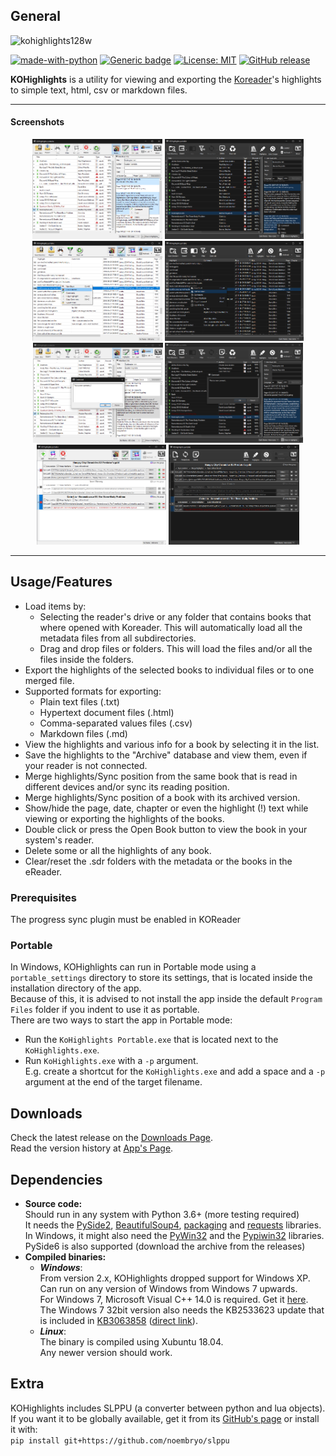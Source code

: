## General
![kohighlights128w](https://user-images.githubusercontent.com/24675403/234561476-97283ff8-5437-49cd-b4c5-3929886cf182.png)

[![made-with-python][Python]](https://www.python.org/)
[![Generic badge][OS]][ReleaseLink]
[![License: MIT][MIT]](LICENSE)
[![GitHub release][Release]][ReleaseLink]
<!-- [![Github all releases][TotalDown]][ReleaseLink] -->
<!-- [![Github Releases (by Release)][VersionDown]][ReleaseLink] -->


**KOHighlights** is a utility for viewing and exporting the
[Koreader](https://github.com/koreader/koreader)'s highlights to simple text, html, csv or markdown files.  

___
#### Screenshots
<p align="center">
  <a href="https://raw.githubusercontent.com/noembryo/KoHighlights/master/screens/screen%20l1.png">
    <img src="https://raw.githubusercontent.com/noembryo/KoHighlights/master/screens/screen%20l1.png" height="160"></a>
  <a href="https://raw.githubusercontent.com/noembryo/KoHighlights/master/screens/screen%20d1.png">
    <img src="https://raw.githubusercontent.com/noembryo/KoHighlights/master/screens/screen%20d1.png" height="160"></a>
  <a href="https://raw.githubusercontent.com/noembryo/KoHighlights/master/screens/screen%20l2.png">
    <img src="https://raw.githubusercontent.com/noembryo/KoHighlights/master/screens/screen%20l2.png" height="160"></a>
  <a href="https://raw.githubusercontent.com/noembryo/KoHighlights/master/screens/screen%20d2.png">
    <img src="https://raw.githubusercontent.com/noembryo/KoHighlights/master/screens/screen%20d2.png" height="160"></a>
<!-- </p>

<p align="center"> -->
  <a href="https://raw.githubusercontent.com/noembryo/KoHighlights/master/screens/screen%20l3.png">
    <img src="https://raw.githubusercontent.com/noembryo/KoHighlights/master/screens/screen%20l3.png" height="160"></a>
  <a href="https://raw.githubusercontent.com/noembryo/KoHighlights/master/screens/screen%20d3.png">
    <img src="https://raw.githubusercontent.com/noembryo/KoHighlights/master/screens/screen%20d3.png" height="160"></a>
  <a href="https://raw.githubusercontent.com/noembryo/KoHighlights/master/screens/screen%20l4.png">
    <img src="https://raw.githubusercontent.com/noembryo/KoHighlights/master/screens/screen%20l4.png" height="160"></a>
  <a href="https://raw.githubusercontent.com/noembryo/KoHighlights/master/screens/screen%20d4.png">
    <img src="https://raw.githubusercontent.com/noembryo/KoHighlights/master/screens/screen%20d4.png" height="160"></a>
</p>
<!-- ![HighLights ScreenShot](screen1.png) -->
<!-- ![HighLights ScreenShot](screen2.png) -->
<!-- ![HighLights ScreenShot](screen3.png) -->

___

## Usage/Features
* Load items by:
    * Selecting the reader's drive or any folder that contains books that where opened with Koreader. This will automatically load all the metadata files from all subdirectories.
    * Drag and drop files or folders. This will load the files and/or all the files inside the folders.  
* Export the highlights of the selected books to individual files or to one merged file.
* Supported formats for exporting:
    * Plain text files (.txt)
    * Hypertext document files (.html)
    * Comma-separated values files (.csv)
    * Markdown files (.md)
* View the highlights and various info for a book by selecting it in the list.
* Save the highlights to the "Archive" database and view them, even if your reader is not connected.
* Merge highlights/Sync position from the same book that is read in different devices and/or sync its reading position.
* Merge highlights/Sync position of a book with its archived version.
* Show/hide the page, date, chapter or even the highlight (!) text while viewing or exporting the highlights of the books. 
* Double click or press the Open Book button to view the book in your system's reader.
* Delete some or all the highlights of any book.
* Clear/reset the .sdr folders with the metadata or the books in the eReader.

### Prerequisites  
The progress sync plugin must be enabled in KOReader

### Portable
In Windows, KOHighlights can run in Portable mode using a `portable_settings` directory to store its settings, that is located inside the installation directory of the app.  
Because of this, it is advised to not install the app inside the default `Program Files` folder if you indent to use it as portable.  
There are two ways to start the app in Portable mode:
* Run the `KoHighlights Portable.exe` that is located next to the `KoHighlights.exe`.  
* Run `KoHighlights.exe` with a `-p` argument.  
E.g. create a shortcut for the `KoHighlights.exe` and add a space and a `-p` argument at the end of the target filename.

## Downloads
Check the latest release on the [Downloads Page][ReleaseLink].  
Read the version history at [App's Page](http://www.noembryo.com/apps.php?kohighlights).

## Dependencies
* **Source code:**  
Should run in any system with Python 3.6+ (more testing required)  
It needs the [PySide2](https://pypi.org/project/PySide2/),
[BeautifulSoup4](https://pypi.org/project/beautifulsoup4/),
[packaging](https://pypi.org/project/packaging/) and
[requests](https://pypi.org/project/requests/) libraries.  
In Windows, it might also need the [PyWin32](https://pypi.org/project/PyWin32/) and the [Pypiwin32](https://pypi.org/project/pypiwin32/) libraries.
PySide6 is also supported (download the archive from the releases)
* **Compiled binaries:**  
  * ***Windows***:  
  From version 2.x, KOHighlights dropped support for Windows XP.  
  Can run on any version of Windows from Windows 7 upwards.  
  For Windows 7, Microsoft Visual C++ 14.0 is required. Get it 
  [here](https://aka.ms/vs/17/release/vc_redist.x86.exe).  
  The Windows 7 32bit version also needs the KB2533623 update that is included in [KB3063858](https://www.microsoft.com/en-us/download/details.aspx?id=47409) ([direct link](https://download.microsoft.com/download/C/9/6/C96CD606-3E05-4E1C-B201-51211AE80B1E/Windows6.1-KB3063858-x86.msu)).  
  * ***Linux***:  
  The binary is compiled using Xubuntu 18.04.  
  Any newer version should work.
  



## Extra
KOHighlights includes SLPPU (a converter between python and lua objects).  
If you want it to be globally available, get it from its
[GitHub's page](https://github.com/noembryo/slppu) or install it with:  
`pip install git+https://github.com/noembryo/slppu`  


<!-- ##### Stargazers over time

[![Stargazers over time](https://starchart.cc/noembryo/KoHighlights.svg)](https://starchart.cc/noembryo/KoHighlights) -->

[Release]:https://img.shields.io/github/release/noembryo/KoHighlights.svg
[ReleaseLink]:https://GitHub.com/noembryo/KoHighlights/releases/
[TotalDown]:https://img.shields.io/github/downloads/noembryo/KoHighlights/total.svg
[VersionDown]:https://img.shields.io/github/downloads/noembryo/KoHighlights/v1.2.2.0/total.svg
[Python]:https://img.shields.io/badge/Made%20with-Python-1f425f.svg
[OS]:https://img.shields.io/badge/OS-Windows&nbsp;/&nbsp;Linux-darkgreen.svg
[MIT]:https://img.shields.io/badge/License-MIT-green.svg
